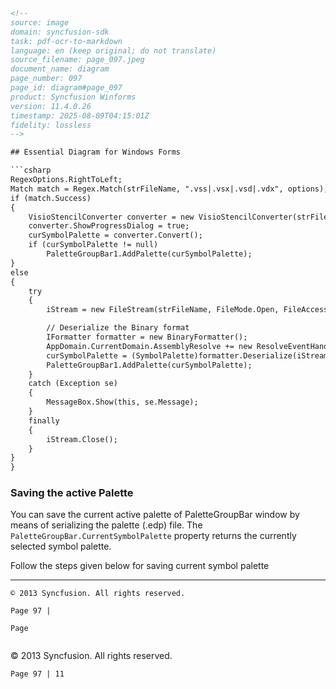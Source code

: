 ```html
<!-- 
source: image
domain: syncfusion-sdk
task: pdf-ocr-to-markdown
language: en (keep original; do not translate)
source_filename: page_097.jpeg
document_name: diagram
page_number: 097
page_id: diagram#page_097
product: Syncfusion Winforms
version: 11.4.0.26
timestamp: 2025-08-09T04:15:01Z
fidelity: lossless
-->

## Essential Diagram for Windows Forms

```csharp
RegexOptions.RightToLeft;
Match match = Regex.Match(strFileName, ".vss|.vsx|.vsd|.vdx", options);
if (match.Success)
{
    VisioStencilConverter converter = new VisioStencilConverter(strFileName, this);
    converter.ShowProgressDialog = true;
    curSymbolPalette = converter.Convert();
    if (curSymbolPalette != null)
        PaletteGroupBar1.AddPalette(curSymbolPalette);
}
else
{
    try
    {
        iStream = new FileStream(strFileName, FileMode.Open, FileAccess.Read);

        // Deserialize the Binary format
        IFormatter formatter = new BinaryFormatter();
        AppDomain.CurrentDomain.AssemblyResolve += new ResolveEventHandler(DiagramBaseAssembly.AssemblyResolver);
        curSymbolPalette = (SymbolPalette)formatter.Deserialize(iStream);
        PaletteGroupBar1.AddPalette(curSymbolPalette);
    }
    catch (Exception se)
    {
        MessageBox.Show(this, se.Message);
    }
    finally
    {
        iStream.Close();
    }
}
}
```

### Saving the active Palette

You can save the current active palette of PaletteGroupBar window by means of serializing the palette (.edp) file. The `PaletteGroupBar.CurrentSymbolPalette` property returns the currently selected symbol palette.

Follow the steps given below for saving current symbol palette

---

``` 
© 2013 Syncfusion. All rights reserved. 
```
``` 
Page 97 |
``` 
``` 
Page 
```
``` 
``` 
© 2013 Syncfusion. All rights reserved. 
```
Page 97 | 11
```

<!-- tags: [Syncfusion, Windows Forms, Diagram, EssentialDiagram, Palette, SymbolPalette, VisioStencilConverter, AssemblyResolver, Deserialization, serialization, edp file, Windows Forms, Control, Properties, Methods, Events, WinForms, Package, Version] keywords: [Essential Diagram, Windows Forms, PaletteGroupBar, CurrentSymbolPalette, Deserialize, Serialize, vss, vsx, vsd, vdx, Stream, Exception handling, PaletteGroupBar, ShowProgressDialog, SymbolPalette, BinaryFormatter, AssemblyResolver, Deserialization, Serialization, Active Palette, WinForms, Control, Properties, Methods, Events, Windows Forms, Package, Version] -->
``` 
